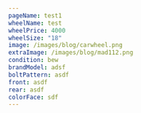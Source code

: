 ```yaml
---
pageName: test1
wheelName: test
wheelPrice: 4000
wheelSize: "18"
image: /images/blog/carwheel.png
extraImage: /images/blog/mad112.png
condition: bew
brandModel: adsf
boltPattern: asdf
front: asdf
rear: asdf
colorFace: sdf
---
```

